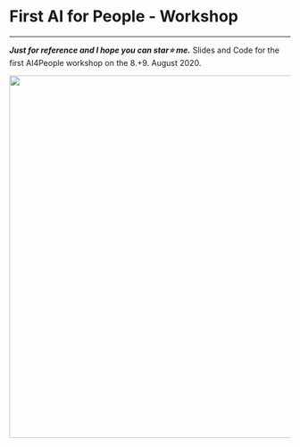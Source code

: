 # First AI for People - Workshop
*********************************************

***Just for reference and I hope you can star⭐ me.***
Slides and Code for the first AI4People workshop on the 8.+9. August 2020.

<img src="https://i.imgur.com/CLM9nQL.jpg" width="650">


 
